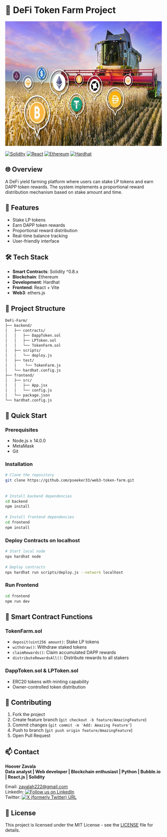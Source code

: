 # 🌾 DeFi Token Farm Project 

<p align="center">
    <img src="./frontend/public/images/defi-farm.jpg" height=400>
</p>

[![Solidity](https://img.shields.io/badge/Solidity-%23363636.svg?style=for-the-badge&logo=solidity&logoColor=white)](https://docs.soliditylang.org/)
[![React](https://img.shields.io/badge/React-20232A?style=for-the-badge&logo=react&logoColor=61DAFB)](https://reactjs.org/)
[![Ethereum](https://img.shields.io/badge/Ethereum-3C3C3D?style=for-the-badge&logo=Ethereum&logoColor=white)](https://ethereum.org/)
[![Hardhat](https://img.shields.io/badge/Hardhat-yellow?style=for-the-badge)](https://hardhat.org/)

## 🌐 Overview

A DeFi yield farming platform where users can stake LP tokens and earn DAPP token rewards. The system implements a proportional reward distribution mechanism based on stake amount and time.

## 🎯 Features

- Stake LP tokens
- Earn DAPP token rewards
- Proportional reward distribution
- Real-time balance tracking
- User-friendly interface

## 🛠 Tech Stack

- **Smart Contracts**: Solidity ^0.8.x
- **Blockchain**: Ethereum
- **Development**: Hardhat
- **Frontend**: React + Vite
- **Web3**: ethers.js

## 📁 Project Structure

```
DeFi-Farm/
├── backend/
│   ├── contracts/
│   │   ├── DappToken.sol
│   │   ├── LPToken.sol
│   │   └── TokenFarm.sol
│   ├── scripts/
│   │   └── deploy.js
│   ├── test/
│   │    └── TokenFarm.js
│   └── hardhat.config.js 
├── frontend/
│   ├── src/
│   │   ├── App.jsx
│   │   └── config.js
│   └── package.json
└── hardhat.config.js
```

## 🚀 Quick Start

### Prerequisites

- Node.js ≥ 14.0.0
- MetaMask
- Git

### Installation

```bash
# Clone the repository
git clone https://github.com/pseeker33/web3-token-farm.git


# Install backend dependencies
cd backend
npm install

# Install frontend dependencies
cd frontend
npm install
```

### Deploy Contracts on localhost

```bash
# Start local node
npx hardhat node

# Deploy contracts
npx hardhat run scripts/deploy.js --network localhost
```

### Run Frontend

```bash
cd frontend
npm run dev
```

## 📖 Smart Contract Functions

### TokenFarm.sol
- `deposit(uint256 amount)`: Stake LP tokens
- `withdraw()`: Withdraw staked tokens
- `claimRewards()`: Claim accumulated DAPP rewards
- `distributeRewardsAll()`: Distribute rewards to all stakers

### DappToken.sol & LPToken.sol
- ERC20 tokens with minting capability
- Owner-controlled token distribution

## 🤝 Contributing

1. Fork the project
2. Create feature branch (`git checkout -b feature/AmazingFeature`)
3. Commit changes (`git commit -m 'Add: Amazing Feature'`)
4. Push to branch (`git push origin feature/AmazingFeature`)
5. Open Pull Request

## 📫 Contact

**Hoover Zavala**  
**Data analyst | Web developer | Blockchain enthusiast | Python | Bubble.io | React.js | Solidity**  

Email: zavalah222@gmail.com      
LinkedIn: [![Follow us on LinkedIn](https://img.shields.io/badge/LinkedIn-pseeker-blue?style=flat&logo=linkedin&logoColor=b0c0c0&labelColor=363D44)](https://www.linkedin.com/in/hoover-zavala-63a64825b/)  
Twitter: [![X (formerly Twitter) URL](https://img.shields.io/twitter/url?url=https%3A%2F%2Ftwitter.com%2Fpseeker222&label=%40pseeker222)](https://twitter.com/pseeker222)


## 📝 License

This project is licensed under the MIT License - see the [LICENSE](LICENSE) file for details.
